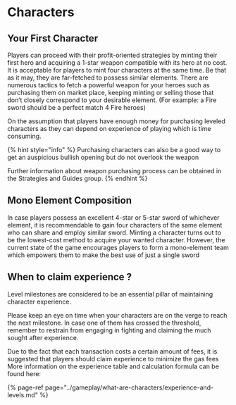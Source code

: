 # Characters

## Your First Character

Players can proceed with their profit-oriented strategies by minting their first hero and acquiring a 1-star weapon compatible with its hero at no cost. It is acceptable for players to mint four characters at the same time. Be that as it may, they are far-fetched to possess similar elements. There are numerous tactics to fetch a powerful weapon for your heroes such as purchasing them on market place, keeping minting or selling those that don’t closely correspond to your desirable element. \(For example: a Fire sword should be a perfect match 4 Fire heroes\) 

On the assumption that players have enough money for purchasing leveled characters as they can depend on experience of playing which is time consuming. 

{% hint style="info" %}
Purchasing characters can also be a good way to get an auspicious bullish opening but do not overlook the weapon

Further information about weapon purchasing process can be obtained in the Strategies and Guides group.
{% endhint %}

## Mono Element Composition

In case players possess an excellent 4-star or 5-star sword of whichever element, it is recommendable to gain four characters of the same element who can share and employ similar sword. Minting a character turns out to be the lowest-cost method to acquire your wanted character. However, the current state of the game encourages players to form a mono-element team which empowers them to make the best use of just a single sword 

## When to claim experience ?

Level milestones are considered to be an essential pillar of maintaining character experience.

Please keep an eye on time when your characters are on the verge to reach the next milestone. In case one of them has crossed the threshold, remember to restrain from engaging in fighting and claiming the much sought after experience.

Due to the fact that each transaction costs a certain amount of fees, it is suggested that players should claim experience to minimize the gas fees 
More information on the experience table and calculation formula can be found here:

{% page-ref page="../gameplay/what-are-characters/experience-and-levels.md" %}

